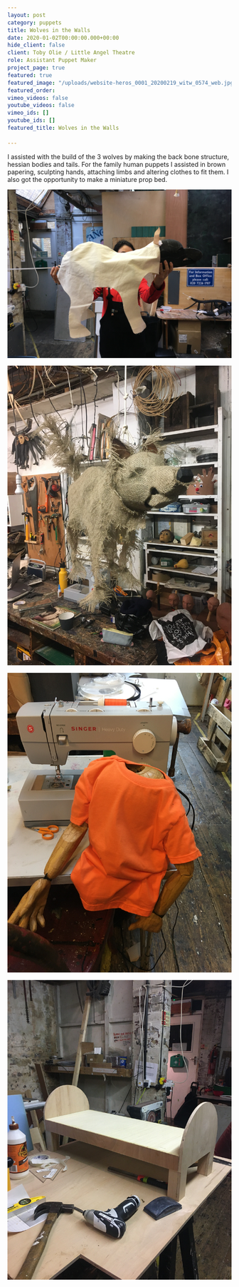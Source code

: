```yaml
---
layout: post
category: puppets
title: Wolves in the Walls
date: 2020-01-02T00:00:00.000+00:00
hide_client: false
client: Toby Olie / Little Angel Theatre
role: Assistant Puppet Maker
project_page: true
featured: true
featured_image: "/uploads/website-heros_0001_20200219_witw_0574_web.jpg"
featured_order: 
vimeo_videos: false
youtube_videos: false
vimeo_ids: []
youtube_ids: []
featured_title: Wolves in the Walls

---
```

I assisted with the build of the 3 wolves by making the back bone structure, hessian bodies and tails. For the family human puppets I assisted in brown papering, sculpting hands, attaching limbs and altering clothes to fit them. I also got the opportunity to make a miniature prop bed.

![](/uploads/img_3008.JPG)

![](/uploads/img_3258.JPG)

![](/uploads/img_3348.JPG)

![](/uploads/img_3374.JPG)